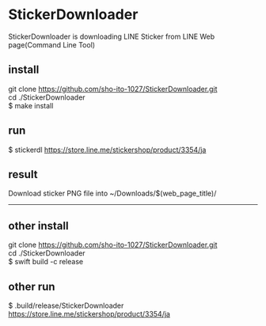 # StickerDownloader
StickerDownloader is downloading LINE Sticker from LINE Web page(Command Line Tool)

## install
git clone https://github.com/sho-ito-1027/StickerDownloader.git<br>
cd ./StickerDownloader<br>
$ make install

## run
$ stickerdl https://store.line.me/stickershop/product/3354/ja

## result 
Download sticker PNG file into ~/Downloads/$(web_page_title)/

--- 

## other install
git clone https://github.com/sho-ito-1027/StickerDownloader.git<br>
cd ./StickerDownloader<br>
$ swift build -c release

## other run
$ .build/release/StickerDownloader https://store.line.me/stickershop/product/3354/ja
